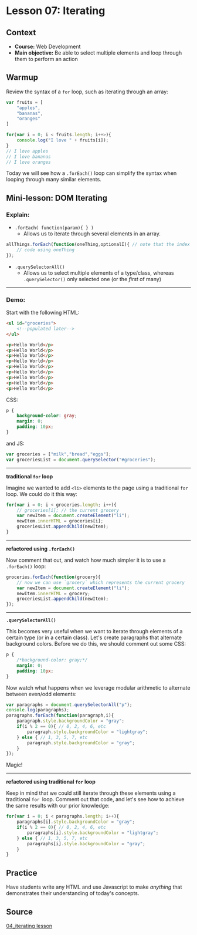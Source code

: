 # Lesson 07: Iterating


## Context
* **Course:** Web Development
* **Main objective:** Be able to select multiple elements and loop through them to perform an action


## Warmup

Review the syntax of a `for` loop, such as iterating through an array:

```js
var fruits = [
    "apples",
    "bananas",
    "oranges"
]

for(var i = 0; i < fruits.length; i++>){
    console.log("I love " + fruits[i]);
}
// I love apples
// I love bananas
// I love oranges
```

Today we will see how a `.forEach()` loop can simplify the syntax when looping through many similar elements.

## Mini-lesson: **DOM Iterating**

### Explain:

* `.forEach( function(param){ } )`
  * Allows us to iterate through several elements in an array.
```js
allThings.forEach(function(oneThing,optionalI){ // note that the index is optional
    // code using oneThing
});
```
* `.querySelectorAll()`
  * Allows us to select multiple elements of a type/class, whereas `.querySelector()` only selected one (or the _first_ of many)

---

### Demo:

Start with the following HTML:

```html
<ul id="groceries">
    <!--populated later-->
</ul>

<p>Hello World</p>
<p>Hello World</p>
<p>Hello World</p>
<p>Hello World</p>
<p>Hello World</p>
<p>Hello World</p>
<p>Hello World</p>
<p>Hello World</p>
<p>Hello World</p>
```

CSS:

```css
p {
    background-color: gray;
    margin: 0;
    padding: 10px;
}
```

and JS:

```js
var groceries = ["milk","bread","eggs"];
var groceriesList = document.querySelector("#groceries");
```
            
---

**traditional `for` loop**

Imagine we wanted to add `<li>` elements to the page using a traditional `for` loop. We could do it this way:

```js
for(var i = 0; i < groceries.length; i++){
    // groceries[i]; // the current grocery
    var newItem = document.createElement("li");
    newItem.innerHTML = groceries[i];
    groceriesList.appendChild(newItem);
}
```

---

**refactored using `.forEach()`**

Now comment that out, and watch how much simpler it is to use a `.forEach()` loop:

```js
groceries.forEach(function(grocery){
    // now we can use `grocery` which represents the current grocery
    var newItem = document.createElement("li");
    newItem.innerHTML = grocery;
    groceriesList.appendChild(newItem);
});
```


---

**`.querySelectorAll()`**

This becomes very useful when we want to iterate through elements of a certain type (or in a certain class). Let's create paragraphs that alternate background colors. Before we do this, we should comment out some CSS:

```css
p {
    /*background-color: gray;*/
    margin: 0;
    padding: 10px;
}
```

Now watch what happens when we leverage modular arithmetic to alternate between even/odd elements:

```js
var paragraphs = document.querySelectorAll("p");
console.log(paragraphs);
paragraphs.forEach(function(paragraph,i){
    paragraph.style.backgroundColor = "gray";
    if(i % 2 == 0){ // 0, 2, 4, 6, etc
        paragraph.style.backgroundColor = "lightgray";
    } else { // 1, 3, 5, 7, etc
        paragraph.style.backgroundColor = "gray";
    }
});
```

Magic! 

---

**refactored using traditional `for` loop**

Keep in mind that we could still iterate through these elements using a traditional `for `loop. Comment out that code, and let's see how to achieve the same results with our prior knowledge:

```js
for(var i = 0; i < paragraphs.length; i++){
    paragraphs[i].style.backgroundColor = "gray";
    if(i % 2 == 0){ // 0, 2, 4, 6, etc
        paragraphs[i].style.backgroundColor = "lightgray";
    } else { // 1, 3, 5, 7, etc
        paragraphs[i].style.backgroundColor = "gray";
    }
}
```


## Practice
Have students write any HTML and use Javascript to make _anything_ that demonstrates their understanding of today's concepts.

## Source
[04_iterating lesson](https://github.com/hunter-teacher-cert/currdev_unit_plan-jsdom/blob/main/lessons/04_iterating.md)